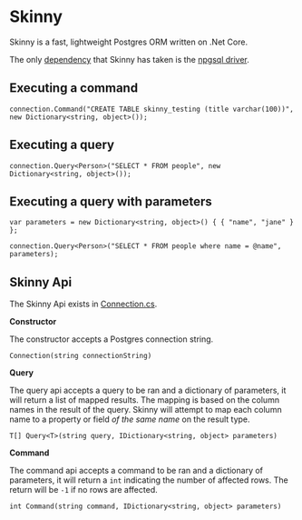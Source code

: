 # Skinny
Skinny is a fast, lightweight Postgres ORM written on .Net Core.

The only [dependency](lib/skinny.csproj) that Skinny has taken is the [npgsql driver](http://www.npgsql.org/). 

## Executing a command
```
connection.Command("CREATE TABLE skinny_testing (title varchar(100))", new Dictionary<string, object>());
```

## Executing a query
```
connection.Query<Person>("SELECT * FROM people", new Dictionary<string, object>());
```

## Executing a query with parameters
```
var parameters = new Dictionary<string, object>() { { "name", "jane" } };

connection.Query<Person>("SELECT * FROM people where name = @name", parameters);
```

## Skinny Api
The Skinny Api exists in [Connection.cs](lib/Connection.cs).

**Constructor**

The constructor accepts a Postgres connection string.

`Connection(string connectionString)`

**Query**

The query api accepts a query to be ran and a dictionary of parameters, it will return a list of mapped results. The mapping is based on the column names in the result of the query. Skinny will attempt to map each column name to a property or field _of the same name_ on the result type.

`T[] Query<T>(string query, IDictionary<string, object> parameters)`

**Command**

The command api accepts a command to be ran and a dictionary of parameters, it will return a `int` indicating the number of affected rows. The return will be `-1` if no rows are affected.

`int Command(string command, IDictionary<string, object> parameters)`
